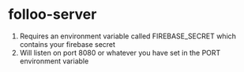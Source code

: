 # folloo-server

1) Requires an environment variable called FIREBASE_SECRET which contains your firebase secret
2) Will listen on port 8080 or whatever you have set in the PORT environment variable
